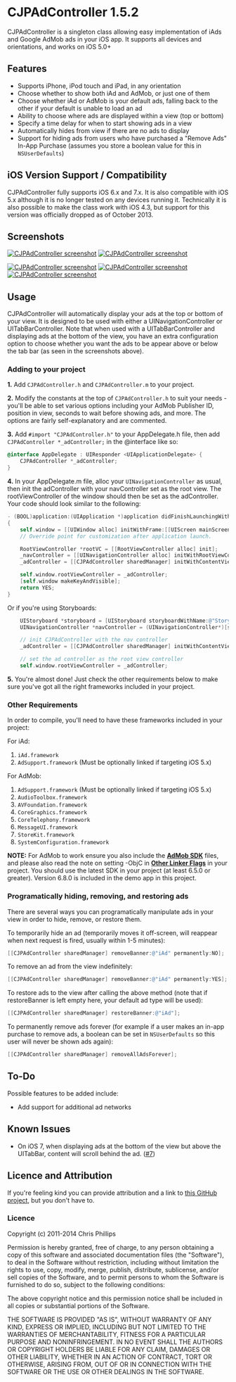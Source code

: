 # CJPAdController 1.5.2

CJPAdController is a singleton class allowing easy implementation of iAds and Google AdMob ads in your iOS app. It supports all devices and orientations, and works on iOS 5.0+

## Features
* Supports iPhone, iPod touch and iPad, in any orientation
* Choose whether to show both iAd and AdMob, or just one of them
* Choose whether iAd or AdMob is your default ads, falling back to the other if your default is unable to load an ad
* Ability to choose where ads are displayed within a view (top or bottom)
* Specify a time delay for when to start showing ads in a view
* Automatically hides from view if there are no ads to display
* Support for hiding ads from users who have purchased a "Remove Ads" In-App Purchase (assumes you store a boolean value for this in `NSUserDefaults`)

## iOS Version Support / Compatibility
CJPAdController fully supports iOS 6.x and 7.x. It is also compatible with iOS 5.x although it is no longer tested on any devices running it. Technically it is also possible to make the class work with iOS 4.3, but support for this version was officially dropped as of October 2013.

## Screenshots

[![CJPAdController screenshot](http://i.imgur.com/6PMvwBom.png)](http://i.imgur.com/6PMvwBo.png) [![CJPAdController screenshot](http://i.imgur.com/hLGgUkZm.png)](http://i.imgur.com/hLGgUkZ.png)

[![CJPAdController screenshot](http://i.imgur.com/c0mvCv2m.png)](http://i.imgur.com/c0mvCv2.png) [![CJPAdController screenshot](http://i.imgur.com/MFA5gqkm.png)](http://i.imgur.com/MFA5gqk.png) [![CJPAdController screenshot](http://i.imgur.com/MFXBdskm.png)](http://i.imgur.com/MFXBdsk.png)

## Usage

CJPAdController will automatically display your ads at the top or bottom of your view. It is designed to be used with either a UINavigationController or UITabBarController. Note that when used with a UITabBarController and displaying ads at the bottom of the view, you have an extra configuration option to choose whether you want the ads to be appear above or below the tab bar (as seen in the screenshots above).

### Adding to your project

**1.** Add `CJPAdController.h` and `CJPAdController.m` to your project.

**2.** Modify the constants at the top of `CJPAdController.h` to suit your needs - you'll be able to set various options including your AdMob Publisher ID, position in view, seconds to wait before showing ads, and more. The options are fairly self-explanatory and are commented.

**3.** Add `#import "CJPAdController.h"` to your AppDelegate.h file, then add `CJPAdController *_adController;` in the @interface like so:

```objective-c
@interface AppDelegate : UIResponder <UIApplicationDelegate> {
    CJPAdController *_adController;
}
```

**4.** In your AppDelegate.m file, alloc your `UINavigationController` as usual, then init the adController with your navController set as the root view. The rootViewController of the window should then be set as the adController. Your code should look similar to the following:

```objective-c
- (BOOL)application:(UIApplication *)application didFinishLaunchingWithOptions:(NSDictionary *)launchOptions
{
    self.window = [[UIWindow alloc] initWithFrame:[[UIScreen mainScreen] bounds]];
    // Override point for customization after application launch.

    RootViewController *rootVC = [[RootViewController alloc] init];
    _navController = [[UINavigationController alloc] initWithRootViewController:rootVC];
    _adController = [[CJPAdController sharedManager] initWithContentViewController:_navController];

    self.window.rootViewController = _adController;
    [self.window makeKeyAndVisible];
    return YES;
}
```

Or if you're using Storyboards:

```objective-c
    UIStoryboard *storyboard = [UIStoryboard storyboardWithName:@"StoryboardName" bundle:nil];
    UINavigationController *navController = (UINavigationController*)[storyboard instantiateInitialViewController];

    // init CJPAdController with the nav controller
    _adController = [[CJPAdController sharedManager] initWithContentViewController:navController];

    // set the ad controller as the root view controller
    self.window.rootViewController = _adController;
```

**5.** You're almost done! Just check the other requirements below to make sure you've got all the right frameworks included in your project.

### Other Requirements
In order to compile, you'll need to have these frameworks included in your project:

For iAd:

  1. `iAd.framework`
  2. `AdSupport.framework` (Must be optionally linked if targeting iOS 5.x)

For AdMob:

  1. `AdSupport.framework` (Must be optionally linked if targeting iOS 5.x)
  2. `AudioToolbox.framework`
  3. `AVFoundation.framework`
  4. `CoreGraphics.framework`
  5. `CoreTelephony.framework`
  6. `MessageUI.framework`
  7. `StoreKit.framework`
  8. `SystemConfiguration.framework`


**NOTE:** For AdMob to work ensure you also include the [**AdMob SDK**](https://developers.google.com/mobile-ads-sdk/download#downloadios) files, and please also read the note on setting -ObjC in [**Other Linker Flags**](https://developers.google.com/mobile-ads-sdk/docs/) in your project. You should use the latest SDK in your project (at least 6.5.0 or greater). Version 6.8.0 is included in the demo app in this project.


### Programatically hiding, removing, and restoring ads
There are several ways you can programatically manipulate ads in your view in order to hide, remove, or restore them.

To temporarily hide an ad (temporarily moves it off-screen, will reappear when next request is fired, usually within 1-5 minutes):
```objective-c
[[CJPAdController sharedManager] removeBanner:@"iAd" permanently:NO];
```

To remove an ad from the view indefinitely:
```objective-c
[[CJPAdController sharedManager] removeBanner:@"iAd" permanently:YES];
```

To restore ads to the view after calling the above method (note that if restoreBanner is left empty here, your default ad type will be used):
```objective-c
[[CJPAdController sharedManager] restoreBanner:@"iAd"];
```

To permanently remove ads forever (for example if a user makes an in-app purchase to remove ads, a boolean can be set in `NSUserDefaults` so this user will never be shown ads again):
```objective-c
[[CJPAdController sharedManager] removeAllAdsForever];
```

## To-Do
Possible features to be added include:

* Add support for additional ad networks

## Known Issues
* On iOS 7, when displaying ads at the bottom of the view but above the UITabBar, content will scroll behind the ad. ([#7](https://github.com/chrisjp/CJPAdController/issues/7))


## Licence and Attribution
If you're feeling kind you can provide attribution and a link to [this GitHub project](https://github.com/chrisjp/CJPAdController), but you don't have to.

### Licence
Copyright (c) 2011-2014 Chris Phillips

Permission is hereby granted, free of charge, to any person obtaining a copy
of this software and associated documentation files (the "Software"), to deal
in the Software without restriction, including without limitation the rights
to use, copy, modify, merge, publish, distribute, sublicense, and/or sell
copies of the Software, and to permit persons to whom the Software is
furnished to do so, subject to the following conditions:

The above copyright notice and this permission notice shall be included
in all copies or substantial portions of the Software.

THE SOFTWARE IS PROVIDED "AS IS", WITHOUT WARRANTY OF ANY KIND, EXPRESS OR
IMPLIED, INCLUDING BUT NOT LIMITED TO THE WARRANTIES OF MERCHANTABILITY,
FITNESS FOR A PARTICULAR PURPOSE AND NONINFRINGEMENT. IN NO EVENT SHALL THE
AUTHORS OR COPYRIGHT HOLDERS BE LIABLE FOR ANY CLAIM, DAMAGES OR OTHER
LIABILITY, WHETHER IN AN ACTION OF CONTRACT, TORT OR OTHERWISE, ARISING FROM,
OUT OF OR IN CONNECTION WITH THE SOFTWARE OR THE USE OR OTHER DEALINGS IN
THE SOFTWARE.